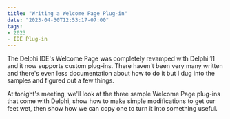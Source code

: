 ```yaml
---
title: "Writing a Welcome Page Plug-in"
date: "2023-04-30T12:53:17-07:00"
tags:
- 2023
- IDE Plug-in
---
```


The Delphi IDE's Welcome Page was completely revamped with Delphi 11 and it now supports custom plug-ins. There haven't been very many written and there's even less documentation about how to do it but I dug into the samples and figured out a few things.

At tonight's meeting, we'll look at the three sample Welcome Page plug-ins that come with Delphi, show how to make simple modifications to get our feet wet, then show how we can copy one to turn it into something useful.
